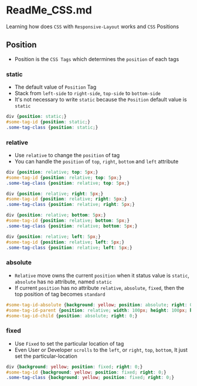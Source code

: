 # ReadMe_CSS.md
Learning how does `CSS` with `Responsive-Layout` works and `CSS` Positions

## Position
- Position is the `CSS Tags` which determines the `position` of each tags

### static
- The default value of `Position` Tag 
- Stack from `left-side` to `right-side`, `top-side` to `bottom-side`
- It's not necessary to write `static` because the `Position` default value is `static`

```css
div {position: static;}
#some-tag-id {position: static;}
.some-tag-class {position: static;}
```

### relative
- Use `relative` to change the `position` of tag
- You can handle the `position` of `top`, `right`, `bottom` and `left` attribute

```css
div {position: relative; top: 5px;}
#some-tag-id {position: relative; top: 5px;}
.some-tag-class {position: relative; top: 5px;}

div {position: relative; right: 5px;}
#some-tag-id {position: relative; right: 5px;}
.some-tag-class {position: relative; right: 5px;}

div {position: relative; bottom: 5px;}
#some-tag-id {position: relative; bottom: 5px;}
.some-tag-class {position: relative; bottom: 5px;}

div {position: relative; left: 5px;}
#some-tag-id {position: relative; left: 5px;}
.some-tag-class {position: relative; left: 5px;}
```

### absolute
- `Relative` move owns the current `position` when it status value is `static`, `absolute` has no attribute, named `static`
- If current `position` has no attribute `relative`, `absolute`, `fixed`, 
then the top position of tag becomes `standard`

```css
#some-tag-id-absolute {background: yellow; position: absolute; right: 0;}
#some-tag-id-parent {position: relative; width: 100px; height: 100px; background: skyblue;}
#some-tag-id-child {position: absolute; right: 0;}
```

### fixed
- Use `Fixed` to set the particular location of tag
- Even User or Developer `scrolls` to the `left`, or `right`, `top`, `bottom`,
It just set the particular-location

```css
div {background: yellow; position: fixed; right: 0;}
#some-tag-id {background: yellow; position: fixed; right: 0;}
.some-tag-class {background: yellow; position: fixed; right: 0;}
```
